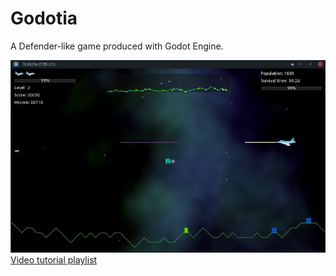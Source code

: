 # Godotia
A Defender-like game produced with Godot Engine.

![Godotia preview](docs/preview.jpg)
[Video tutorial playlist](https://www.youtube.com/playlist?list=PLFTE4-k_Qh3u2tJyv3UylJkl6sEUGSkcF)
